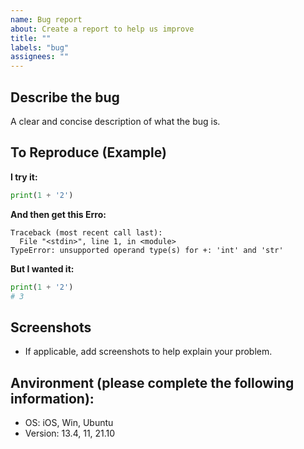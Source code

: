 ```yaml
---
name: Bug report
about: Create a report to help us improve
title: ""
labels: "bug"
assignees: ""
---
```


## Describe the bug

A clear and concise description of what the bug is.

## To Reproduce (Example)

**I try it:**

```py
print(1 + '2')
```

**And then get this Erro:**

```shell
Traceback (most recent call last):
  File "<stdin>", line 1, in <module>
TypeError: unsupported operand type(s) for +: 'int' and 'str'
```

**But I wanted it:**

```py
print(1 + '2')
# 3
```

## Screenshots

- If applicable, add screenshots to help explain your problem.

## Anvironment (please complete the following information):

- OS: iOS, Win, Ubuntu
- Version: 13.4, 11, 21.10
